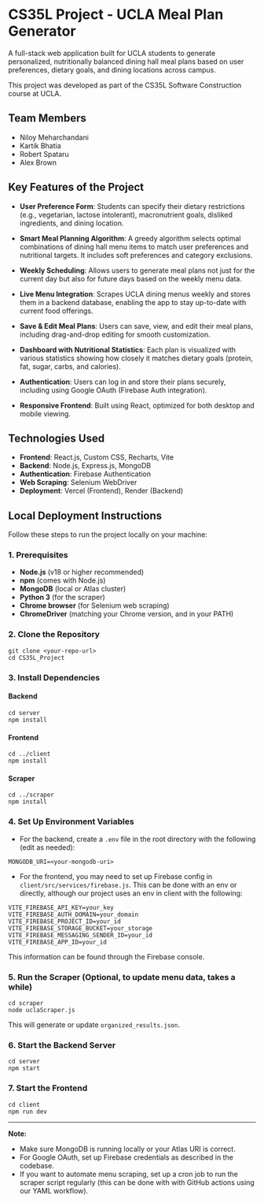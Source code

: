 # CS35L Project - UCLA Meal Plan Generator

A full-stack web application built for UCLA students to generate personalized, nutritionally balanced dining hall meal plans based on user preferences, dietary goals, and dining locations across campus.

This project was developed as part of the CS35L Software Construction course at UCLA.

## Team Members
- Niloy Meharchandani
- Kartik Bhatia
- Robert Spataru
- Alex Brown


## Key Features of the Project

- **User Preference Form**: Students can specify their dietary restrictions (e.g., vegetarian, lactose intolerant), macronutrient goals, disliked ingredients, and dining location.

- **Smart Meal Planning Algorithm**: A greedy algorithm selects optimal combinations of dining hall menu items to match user preferences and nutritional targets. It includes soft preferences and category exclusions.

- **Weekly Scheduling**: Allows users to generate meal plans not just for the current day but also for future days based on the weekly menu data.

- **Live Menu Integration**: Scrapes UCLA dining menus weekly and stores them in a backend database, enabling the app to stay up-to-date with current food offerings.

- **Save & Edit Meal Plans**: Users can save, view, and edit their meal plans, including drag-and-drop editing for smooth customization.

- **Dashboard with Nutritional Statistics**: Each plan is visualized with various statistics showing how closely it matches dietary goals (protein, fat, sugar, carbs, and calories).

- **Authentication**: Users can log in and store their plans securely, including using Google OAuth (Firebase Auth integration).

- **Responsive Frontend**: Built using React, optimized for both desktop and mobile viewing.

## Technologies Used

- **Frontend**: React.js, Custom CSS, Recharts, Vite
- **Backend**: Node.js, Express.js, MongoDB
- **Authentication**: Firebase Authentication
- **Web Scraping**: Selenium WebDriver
- **Deployment**: Vercel (Frontend), Render (Backend)

## Local Deployment Instructions

Follow these steps to run the project locally on your machine:

### 1. Prerequisites
- **Node.js** (v18 or higher recommended)
- **npm** (comes with Node.js)
- **MongoDB** (local or Atlas cluster)
- **Python 3** (for the scraper)
- **Chrome browser** (for Selenium web scraping)
- **ChromeDriver** (matching your Chrome version, and in your PATH)

### 2. Clone the Repository
```
git clone <your-repo-url>
cd CS35L_Project
```

### 3. Install Dependencies
#### Backend
```
cd server
npm install
```
#### Frontend
```
cd ../client
npm install
```
#### Scraper
```
cd ../scraper
npm install
```

### 4. Set Up Environment Variables
- For the backend, create a `.env` file in the root directory with the following (edit as needed):
```
MONGODB_URI=<your-mongodb-uri>
```
- For the frontend, you may need to set up Firebase config in `client/src/services/firebase.js`. This can be done with an env or directly, although our project uses an env in client with the following:
```
VITE_FIREBASE_API_KEY=your_key
VITE_FIREBASE_AUTH_DOMAIN=your_domain
VITE_FIREBASE_PROJECT_ID=your_id
VITE_FIREBASE_STORAGE_BUCKET=your_storage
VITE_FIREBASE_MESSAGING_SENDER_ID=your_id
VITE_FIREBASE_APP_ID=your_id
```
This information can be found through the Firebase console.

### 5. Run the Scraper (Optional, to update menu data, takes a while)
```
cd scraper
node uclaScraper.js
```
This will generate or update `organized_results.json`.

### 6. Start the Backend Server
```
cd server
npm start
```

### 7. Start the Frontend
```
cd client
npm run dev
```

---

**Note:**
- Make sure MongoDB is running locally or your Atlas URI is correct.
- For Google OAuth, set up Firebase credentials as described in the codebase.
- If you want to automate menu scraping, set up a cron job to run the scraper script regularly (this can be done with with GitHub actions using our YAML workflow).